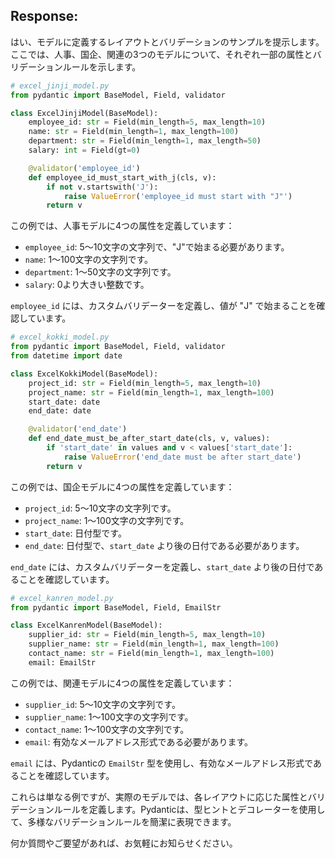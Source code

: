 ## Response:
はい、モデルに定義するレイアウトとバリデーションのサンプルを提示します。ここでは、人事、国企、関連の3つのモデルについて、それぞれ一部の属性とバリデーションルールを示します。

```python
# excel_jinji_model.py
from pydantic import BaseModel, Field, validator

class ExcelJinjiModel(BaseModel):
    employee_id: str = Field(min_length=5, max_length=10)
    name: str = Field(min_length=1, max_length=100)
    department: str = Field(min_length=1, max_length=50)
    salary: int = Field(gt=0)

    @validator('employee_id')
    def employee_id_must_start_with_j(cls, v):
        if not v.startswith('J'):
            raise ValueError('employee_id must start with "J"')
        return v
```

この例では、人事モデルに4つの属性を定義しています：

* `employee_id`: 5～10文字の文字列で、"J"で始まる必要があります。
* `name`: 1～100文字の文字列です。
* `department`: 1～50文字の文字列です。
* `salary`: 0より大きい整数です。

`employee_id` には、カスタムバリデーターを定義し、値が "J" で始まることを確認しています。

```python
# excel_kokki_model.py
from pydantic import BaseModel, Field, validator
from datetime import date

class ExcelKokkiModel(BaseModel):
    project_id: str = Field(min_length=5, max_length=10)
    project_name: str = Field(min_length=1, max_length=100)
    start_date: date
    end_date: date

    @validator('end_date')
    def end_date_must_be_after_start_date(cls, v, values):
        if 'start_date' in values and v < values['start_date']:
            raise ValueError('end_date must be after start_date')
        return v
```

この例では、国企モデルに4つの属性を定義しています：

* `project_id`: 5～10文字の文字列です。
* `project_name`: 1～100文字の文字列です。
* `start_date`: 日付型です。
* `end_date`: 日付型で、`start_date` より後の日付である必要があります。

`end_date` には、カスタムバリデーターを定義し、`start_date` より後の日付であることを確認しています。

```python
# excel_kanren_model.py
from pydantic import BaseModel, Field, EmailStr

class ExcelKanrenModel(BaseModel):
    supplier_id: str = Field(min_length=5, max_length=10)
    supplier_name: str = Field(min_length=1, max_length=100)
    contact_name: str = Field(min_length=1, max_length=100)
    email: EmailStr
```

この例では、関連モデルに4つの属性を定義しています：

* `supplier_id`: 5～10文字の文字列です。
* `supplier_name`: 1～100文字の文字列です。
* `contact_name`: 1～100文字の文字列です。
* `email`: 有効なメールアドレス形式である必要があります。

`email` には、Pydanticの `EmailStr` 型を使用し、有効なメールアドレス形式であることを確認しています。

これらは単なる例ですが、実際のモデルでは、各レイアウトに応じた属性とバリデーションルールを定義します。Pydanticは、型ヒントとデコレーターを使用して、多様なバリデーションルールを簡潔に表現できます。

何か質問やご要望があれば、お気軽にお知らせください。

